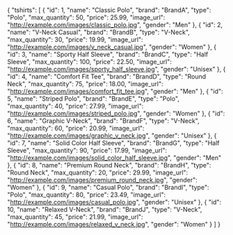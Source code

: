 {
  "tshirts": [
    {
      "id": 1,
      "name": "Classic Polo",
      "brand": "BrandA",
      "type": "Polo",
      "max_quantity": 50,
      "price": 25.99,
      "image_url": "http://example.com/images/classic_polo.jpg",
      "gender": "Men"
    },
    {
      "id": 2,
      "name": "V-Neck Casual",
      "brand": "BrandB",
      "type": "V-Neck",
      "max_quantity": 30,
      "price": 19.99,
      "image_url": "http://example.com/images/v_neck_casual.jpg",
      "gender": "Women"
    },
    {
      "id": 3,
      "name": "Sporty Half Sleeve",
      "brand": "BrandC",
      "type": "Half Sleeve",
      "max_quantity": 100,
      "price": 22.50,
      "image_url": "http://example.com/images/sporty_half_sleeve.jpg",
      "gender": "Unisex"
    },
    {
      "id": 4,
      "name": "Comfort Fit Tee",
      "brand": "BrandD",
      "type": "Round Neck",
      "max_quantity": 75,
      "price": 18.00,
      "image_url": "http://example.com/images/comfort_fit_tee.jpg",
      "gender": "Men"
    },
    {
      "id": 5,
      "name": "Striped Polo",
      "brand": "BrandE",
      "type": "Polo",
      "max_quantity": 40,
      "price": 27.99,
      "image_url": "http://example.com/images/striped_polo.jpg",
      "gender": "Women"
    },
    {
      "id": 6,
      "name": "Graphic V-Neck",
      "brand": "BrandF",
      "type": "V-Neck",
      "max_quantity": 60,
      "price": 20.99,
      "image_url": "http://example.com/images/graphic_v_neck.jpg",
      "gender": "Unisex"
    },
    {
      "id": 7,
      "name": "Solid Color Half Sleeve",
      "brand": "BrandG",
      "type": "Half Sleeve",
      "max_quantity": 90,
      "price": 17.99,
      "image_url": "http://example.com/images/solid_color_half_sleeve.jpg",
      "gender": "Men"
    },
    {
      "id": 8,
      "name": "Premium Round Neck",
      "brand": "BrandH",
      "type": "Round Neck",
      "max_quantity": 20,
      "price": 29.99,
      "image_url": "http://example.com/images/premium_round_neck.jpg",
      "gender": "Women"
    },
    {
      "id": 9,
      "name": "Casual Polo",
      "brand": "BrandI",
      "type": "Polo",
      "max_quantity": 80,
      "price": 23.49,
      "image_url": "http://example.com/images/casual_polo.jpg",
      "gender": "Unisex"
    },
    {
      "id": 10,
      "name": "Relaxed V-Neck",
      "brand": "BrandJ",
      "type": "V-Neck",
      "max_quantity": 45,
      "price": 21.99,
      "image_url": "http://example.com/images/relaxed_v_neck.jpg",
      "gender": "Women"
    }
  ]
}
